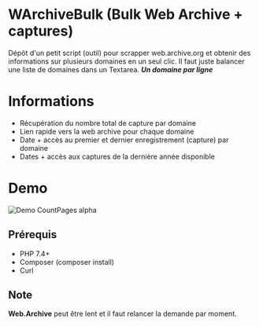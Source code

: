 # WArchiveBulk (Bulk Web Archive + captures)

Dépôt d'un petit script (outil) pour scrapper web.archive.org et obtenir des informations sur plusieurs domaines en un seul clic.
Il faut juste balancer une liste de domaines dans un Textarea. ***Un domaine par ligne***

# Informations 

- Récupération du nombre total de capture par domaine
- Lien rapide vers la web archive pour chaque domaine
- Date + accès au premier et dernier enregistrement (capture) par domaine
- Dates + accès aux captures de la dernière année disponible

# Demo
![Demo CountPages alpha](https://media.giphy.com/media/ITButdc8jIWJIf2XoN/giphy.gif)

## Prérequis
- PHP 7.4+
- Composer (composer install)
- Curl

## Note
**Web.Archive** peut être lent et il faut relancer la demande par moment.